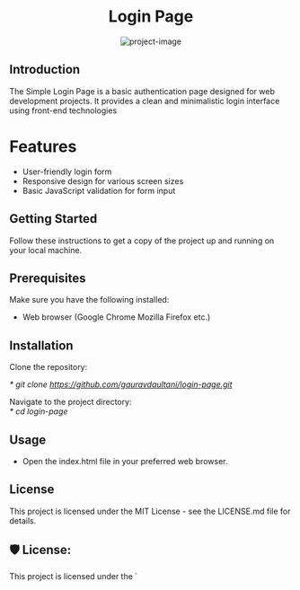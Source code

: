 <h1 align="center" id="title">Login Page</h1>

<p align="center"><img src="https://socialify.git.ci/gauravdaultani/login-page/image?language=1&amp;name=1&amp;owner=1&amp;theme=Dark" alt="project-image"></p>

<h2>Introduction</h2>

<p>The Simple Login Page is a basic authentication page designed for web development projects. It provides a clean and minimalistic login interface using front-end technologies</p>

<h1>Features</h1>

*   User-friendly login form
*   Responsive design for various screen sizes
*   Basic JavaScript validation for form input

<h2>Getting Started</h2>

Follow these instructions to get a copy of the project up and running on your local machine.<h2>Prerequisites</h2>

Make sure you have the following installed:

*   Web browser (Google Chrome Mozilla Firefox etc.)

<h2>Installation</h2>

Clone the repository:

_*   git clone https://github.com/gauravdaultani/login-page.git_

Navigate to the project directory:  
_*   cd login-page_<h2>Usage</h2>

*   Open the index.html file in your preferred web browser.

<h2>License</h2>

This project is licensed under the MIT License - see the LICENSE.md file for details.

<h2>🛡️ License:</h2>

This project is licensed under the \`
